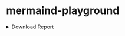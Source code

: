 # mermaind-playground


<details>
    <summary>Download Report</summary>
    
``` mermaid
    flowchart TB
    User((User))-->Downloader_Queue
   

```   

</details>


 